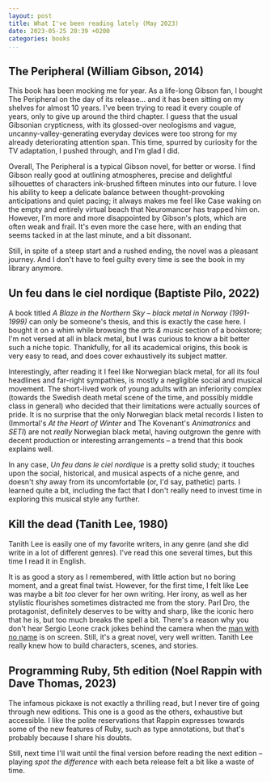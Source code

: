 ```yaml
---
layout: post
title: What I've been reading lately (May 2023)
date: 2023-05-25 20:39 +0200
categories: books
...
```


## The Peripheral (William Gibson, 2014)

This book has been mocking me for year. As a life-long Gibson fan, I bought The Peripheral on the day 
of its release… and it has been sitting on my shelves for almost 10 years. I've been trying to read it 
every couple of years, only to give up around the third chapter. I guess that the usual Gibsonian crypticness, 
with its glossed-over neologisms and vague, uncanny-valley-generating everyday devices were too strong for my 
already deteriorating attention span. This time, spurred by curiosity for the TV adaptation, I pushed through, and I'm 
glad I did.

Overall, The Peripheral is a typical Gibson novel, for better or worse. I find Gibson really good at outlining atmospheres, 
precise and delightful silhouettes of characters ink-brushed fifteen minutes into our future. I love his ability to 
keep a delicate balance between thought-provoking anticipations and quiet pacing; it always makes me feel like Case 
waking on the empty and entirely virtual beach that Neuromancer has trapped him on. However, I'm more and more disappointed 
by Gibson's plots, which are often weak and frail. It's even more the case here, with an ending that seems tacked in at 
the last minute, and a bit dissonant.

Still, in spite of a steep start and a rushed ending, the novel was a pleasant journey. And I don't have to feel 
guilty every time is see the book in my library anymore.

## Un feu dans le ciel nordique (Baptiste Pilo, 2022)

A book titled _A Blaze in the Northern Sky – black metal in Norway (1991-1999)_ can only be someone's thesis, and this 
is exactly the case here. I bought it on a whim while browsing the _arts & music_ section of a bookstore; I'm not versed 
at all in black metal, but I was curious to know a bit better such a niche topic. Thankfully, for all its academical 
origins, this book is very easy to read, and does cover exhaustively its subject matter.

Interestingly, after reading it I feel like Norwegian black metal, for all its foul headlines and far-right sympathies, 
is mostly a negligible social and musical movement. The short-lived work of young adults with an inferiority complex 
(towards the Swedish death metal scene of the time, and possibly middle class in general) who decided that their limitations 
were actually sources of pride. It is no surprise that the only Norwegian black metal records I listen to (Immortal's 
_At the Heart of Winter_ and The Kovenant's _Animatronics_ and _SETI_) are not _really_ Norwegian black metal, having 
outgrown the genre with decent production or interesting arrangements – a trend that this book explains well.

In any case, _Un feu dans le ciel nordique_ is a pretty solid study; it touches upon the social, historical, and 
musical aspects of a niche genre, and doesn't shy away from its uncomfortable (or, I'd say, pathetic) parts. I learned 
quite a bit, including the fact that I don't really need to invest time in exploring this musical style any further.

## Kill the dead (Tanith Lee, 1980)

Tanith Lee is easily one of my favorite writers, in any genre (and she did write in a lot of different genres). I've read 
this one several times, but this time I read it in English.

It is as good a story as I remembered, with little action but no boring moment, and a great final twist. However, for the 
first time, I felt like Lee was maybe a bit _too_ clever for her own writing. Her irony, as well as her stylistic flourishes 
sometimes distracted me from the story. Parl Dro, the protagonist, definitely deserves to be witty and sharp, like the 
iconic hero that he is, but too much breaks the spell a bit. There's a reason why you don't hear Sergio Leone crack 
jokes behind the camera when the [man with no name](https://en.wikipedia.org/wiki/Man_with_No_Name) is on screen. Still, 
it's a great novel, very well written. Tanith Lee really knew how to build characters, scenes, and stories.

## Programming Ruby, 5th edition (Noel Rappin with Dave Thomas, 2023)

The infamous pickaxe is not exactly a thrilling read, but I never tire of going through new editions. This one is a good 
as the others, exhaustive but accessible. I like the polite reservations that Rappin expresses towards some of the new features 
of Ruby, such as type annotations, but that's probably because I share his doubts.

Still, next time I'll wait until the final version before reading the next edition – playing _spot the difference_ with 
each beta release felt a bit like a waste of time.
